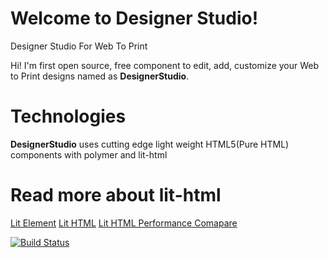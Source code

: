 # Welcome to Designer Studio!
Designer Studio For Web To Print


Hi! I'm first open source, free component to edit, add, customize your Web to Print designs named as **DesignerStudio**. 


# Technologies

**DesignerStudio** uses cutting edge light weight HTML5(Pure HTML) components
with polymer and lit-html


# Read more about lit-html

[Lit Element](https://lit-element.polymer-project.org/guide)
[Lit HTML](https://lit-html.polymer-project.org/guide)
[Lit HTML Performance Comapare](https://labs.thisdot.co/blog/showcase-react-vs-lit-element-rendering-performance)

[![Build Status](https://travis-ci.org/joemccann/dillinger.svg?branch=master)](https://travis-ci.org/joemccann/dillinger)

